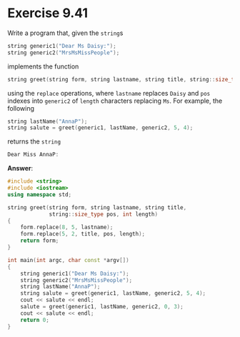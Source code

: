 # Exercise 9.41

Write a program that, given the `string`s

```cpp
string generic1("Dear Ms Daisy:");
string generic2("MrsMsMissPeople");
```

implements the function

```cpp
string greet(string form, string lastname, string title, string::size_type pos, int length);
```

using the `replace` operations, where `lastname` replaces `Daisy` and `pos` indexes into `generic2` of `length` characters replacing `Ms`. For example, the following

```cpp
string lastName("AnnaP");
string salute = greet(generic1, lastName, generic2, 5, 4);
```

returns the `string`

```cpp
Dear Miss AnnaP:
```

**Answer**:

```cpp
#include <string>
#include <iostream>
using namespace std;

string greet(string form, string lastname, string title,
             string::size_type pos, int length)
{
    form.replace(8, 5, lastname);
    form.replace(5, 2, title, pos, length);
    return form;
}

int main(int argc, char const *argv[])
{
    string generic1("Dear Ms Daisy:");
    string generic2("MrsMsMissPeople");
    string lastName("AnnaP");
    string salute = greet(generic1, lastName, generic2, 5, 4);
    cout << salute << endl;
    salute = greet(generic1, lastName, generic2, 0, 3);
    cout << salute << endl;
    return 0;
}
```